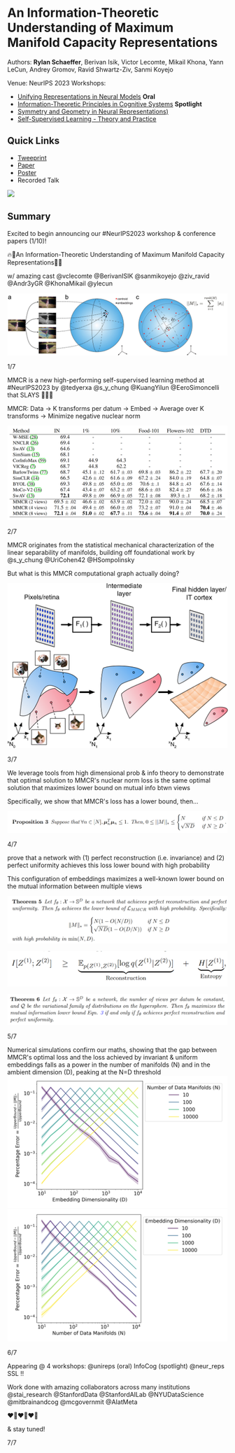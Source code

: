 # An Information-Theoretic Understanding of Maximum Manifold Capacity Representations

Authors: **Rylan Schaeffer**, Berivan Isik, Victor Lecomte, Mikail Khona, Yann LeCun, Andrey Gromov, Ravid Shwartz-Ziv, Sanmi Koyejo

Venue: NeurIPS 2023 Workshops:
- [Unifying Representations in Neural Models](https://unireps.org/) **Oral**
- [Information-Theoretic Principles in Cognitive Systems](https://sites.google.com/view/infocog-neurips-2023/)  **Spotlight**
- [Symmetry and Geometry in Neural Representations)](https://www.neurreps.org/)
- [Self-Supervised Learning - Theory and Practice](https://sslneurips23.github.io/)

## Quick Links

- [Tweeprint](https://twitter.com/RylanSchaeffer/status/1729173604678660433)
- [Paper](paper.pdf)
- [Poster](poster.png)
- Recorded Talk

![](poster.png)

## Summary

Excited to begin announcing our #NeurIPS2023 workshop & conference papers (1/10)!

🔥🚀An Information-Theoretic Understanding of Maximum Manifold Capacity Representations🚀🔥

w/ amazing cast @vclecomte @BerivanISIK @sanmikoyejo @ziv_ravid @Andr3yGR @KhonaMikail @ylecun

![](MMCR_sphere_20231124_2117.jpg)


1/7

MMCR is a new high-performing self-supervised learning method at #NeurIPS2023 by @tedyerxa @s_y_chung @KuangYilun @EeroSimoncelli that SLAYS 🚀🚀🚀

MMCR: Data -> K transforms per datum -> Embed -> Average over K transforms -> Minimize negative nuclear norm

![](img_6.png)

2/7

MMCR originates from the statistical mechanical characterization of the linear separability of manifolds, building off foundational work by @s_y_chung @UriCohen42 @HSompolinsky

But what is this MMCR computational graph actually doing?

![](img_1.png)

3/7


We leverage tools from high dimensional prob & info theory to demonstrate that optimal solution to MMCR's nuclear norm loss is the same optimal solution that maximizes lower bound on mutual info btwn views

Specifically, we show that MMCR's loss has a lower bound, then...

![](img_2.png)

4/7

prove that a network with (1) perfect reconstruction (i.e. invariance) and (2) perfect uniformity achieves this loss lower bound with high probability

This configuration of embeddings maximizes a well-known lower bound on the mutual information between multiple views

![](img_3.png)

![](img_5.png)

![](img_4.png)

5/7

Numerical simulations confirm our maths, showing that the gap between MMCR's optimal loss and the loss achieved by invariant & uniform embeddings falls as a power in the number of manifolds (N) and in the ambient dimension (D), peaking at the N=D threshold
![](uniform_distribution_nuclear_norm_percent_err_vs_D_by_N.png)
![](uniform_distribution_nuclear_norm_percent_err_vs_N_by_D.png)

6/7


Appearing @ 4 workshops: @unireps (oral) InfoCog (spotlight) @neur_reps SSL  !!

Work done with amazing collaborators across many institutions @stai_research @StanfordData @StanfordAILab @NYUDataScience @mitbrainandcog @mcgovernmit @AIatMeta

❤️‍🔥❤️‍🔥❤️‍🔥

& stay tuned!

7/7


